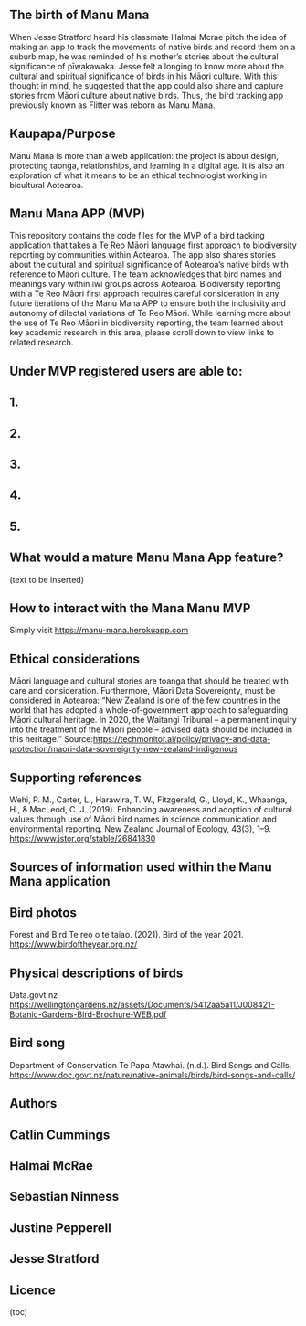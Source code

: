 ## The birth of Manu Mana 
When Jesse Stratford heard his classmate Halmai Mcrae pitch the idea of making an app to track the movements of native birds and record them on a suburb map, he was reminded of his mother’s stories about the cultural significance of pīwakawaka.  Jesse felt a longing to know more about the cultural and spiritual significance of birds in his Māori culture. With this thought in mind, he suggested that the app could also share and capture stories from Māori culture about native birds. Thus, the bird tracking app previously known as Flitter was reborn as Manu Mana. 


## Kaupapa/Purpose  
Manu Mana is more than a web application: the project is about design, protecting taonga, relationships, and learning in a digital age.
It is also an exploration of what it means to be an ethical technologist working in bicultural Aotearoa. 



## Manu Mana APP (MVP)

This repository contains the code files for the MVP of a bird tacking application that takes a Te Reo Māori language first approach to biodiversity reporting by communities within Aotearoa.  The app also shares stories about the cultural and spiritual significance of Aotearoa’s native birds with reference to Māori culture. The team acknowledges that bird names and meanings vary within iwi groups across Aotearoa. Biodiversity reporting with a Te Reo Māori first approach requires careful consideration in any future iterations of the Manu Mana APP to ensure both the inclusivity and autonomy of dilectal variations of Te Reo Māori.  While learning more about the use of Te Reo Māori in biodiversity reporting, the team learned about key academic research in this area, please scroll down to view links to related research.  
 
## Under MVP registered users are able to:
## 1.
## 2.
## 3.
## 4.
## 5. 
 
## What would a mature Manu Mana App feature?
(text to be inserted) 
 
## How to interact with the Mana Manu MVP
Simply visit https://manu-mana.herokuapp.com
 
## Ethical considerations 

Māori language and cultural stories are toanga that should be treated with care and consideration. 
Furthermore, Māori Data Sovereignty, must be considered in Aotearoa: “New Zealand is one of the few countries in the world that has adopted a whole-of-government approach to safeguarding Māori cultural heritage. In 2020, the Waitangi Tribunal – a permanent inquiry into the treatment of the Maori people – advised data should be included in this heritage.” Source:https://techmonitor.ai/policy/privacy-and-data-protection/maori-data-sovereignty-new-zealand-indigenous
  
 
## Supporting references

Wehi, P. M., Carter, L., Harawira, T. W., Fitzgerald, G., Lloyd, K., Whaanga, H., & MacLeod, C. J. (2019). Enhancing awareness and adoption of cultural values through use of Māori bird names in science communication and environmental reporting. New Zealand Journal of Ecology, 43(3), 1–9. https://www.jstor.org/stable/26841830

## Sources of information used within the Manu Mana application 

## Bird photos 
Forest and Bird Te reo o te taiao. (2021). Bird of the year 2021. https://www.birdoftheyear.org.nz/

## Physical descriptions of birds 
Data.govt.nz https://wellingtongardens.nz/assets/Documents/5412aa5a11/J008421-Botanic-Gardens-Bird-Brochure-WEB.pdf

## Bird song 
Department of Conservation Te Papa Atawhai. (n.d.). Bird Songs and Calls.
https://www.doc.govt.nz/nature/native-animals/birds/bird-songs-and-calls/
 
 
## Authors 
## Catlin Cummings 
## Halmai McRae 
## Sebastian Ninness
## Justine Pepperell
## Jesse Stratford
 
## Licence 
(tbc)



